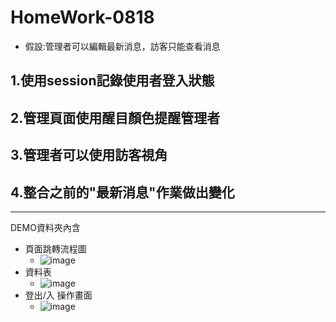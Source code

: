 # HomeWork-0818
* 假設:管理者可以編輯最新消息，訪客只能查看消息
## 1.使用session記錄使用者登入狀態
## 2.管理頁面使用醒目顏色提醒管理者
## 3.管理者可以使用訪客視角
## 4.整合之前的"最新消息"作業做出變化
--------------
DEMO資料夾內含

* 頁面跳轉流程圖
  * ![image](https://github.com/weichen-chungyo/HomeWork_All/blob/master/0818-homework/IMAGE/頁面跳轉流圖.jpg)
* 資料表
  * ![image](https://github.com/weichen-chungyo/HomeWork_All/blob/master/0818-homework/IMAGE/資料表news.PNG)
* 登出/入 操作畫面 
  * ![image](https://github.com/weichen-chungyo/HomeWork_All/blob/master/0818-homework/IMAGE/0818-HW-DEMO.gif)


